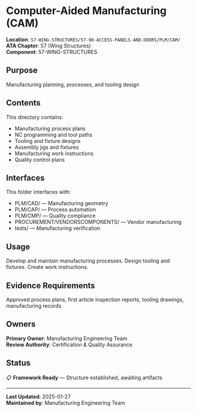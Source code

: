 # Computer-Aided Manufacturing (CAM)

**Location**: `57-WING-STRUCTURES/57-90-ACCESS-PANELS-AND-DOORS/PLM/CAM/`  
**ATA Chapter**: 57 (Wing Structures)  
**Component**: 57-WING-STRUCTURES

## Purpose

Manufacturing planning, processes, and tooling design

## Contents

This directory contains:

- Manufacturing process plans
- NC programming and tool paths
- Tooling and fixture designs
- Assembly jigs and fixtures
- Manufacturing work instructions
- Quality control plans

## Interfaces

This folder interfaces with:

- PLM/CAD/ — Manufacturing geometry
- PLM/CAP/ — Process automation
- PLM/CMP/ — Quality compliance
- PROCUREMENT/VENDORSCOMPONENTS/ — Vendor manufacturing
- tests/ — Manufacturing verification

## Usage

Develop and maintain manufacturing processes. Design tooling and fixtures. Create work instructions.

## Evidence Requirements

Approved process plans, first article inspection reports, tooling drawings, manufacturing records

## Owners

**Primary Owner**: Manufacturing Engineering Team  
**Review Authority**: Certification & Quality Assurance

## Status

📋 **Framework Ready** — Structure established, awaiting artifacts

---

**Last Updated**: 2025-01-27  
**Maintained by**: Manufacturing Engineering Team
